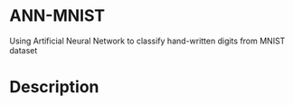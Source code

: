 # ANN-MNIST
Using Artificial Neural Network to classify hand-written digits from MNIST dataset

# Description
